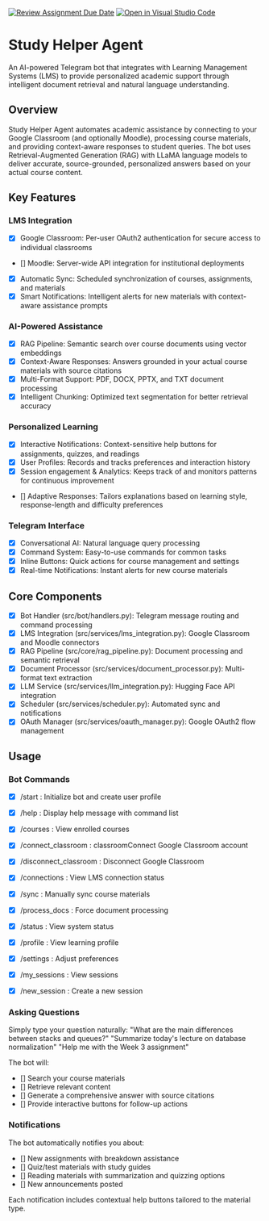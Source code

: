 [![Review Assignment Due Date](https://classroom.github.com/assets/deadline-readme-button-22041afd0340ce965d47ae6ef1cefeee28c7c493a6346c4f15d667ab976d596c.svg)](https://classroom.github.com/a/blswXyO9)
[![Open in Visual Studio Code](https://classroom.github.com/assets/open-in-vscode-2e0aaae1b6195c2367325f4f02e2d04e9abb55f0b24a779b69b11b9e10269abc.svg)](https://classroom.github.com/online_ide?assignment_repo_id=20098947&assignment_repo_type=AssignmentRepo)
<artifact identifier="readme-study-helper" type="text/markdown" title="Study Helper Agent README">
# Study Helper Agent
An AI-powered Telegram bot that integrates with Learning Management Systems (LMS) to provide personalized academic support through intelligent document retrieval and natural language understanding.
## Overview
Study Helper Agent automates academic assistance by connecting to your Google Classroom (and optionally Moodle), processing course materials, and providing context-aware responses to student queries. The bot uses Retrieval-Augmented Generation (RAG) with LLaMA language models to deliver accurate, source-grounded, personalized answers based on your actual course content.
## Key Features
### LMS Integration

- [x] Google Classroom: Per-user OAuth2 authentication for secure access to individual classrooms
- [] Moodle: Server-wide API integration for institutional deployments
- [x] Automatic Sync: Scheduled synchronization of courses, assignments, and materials
- [x] Smart Notifications: Intelligent alerts for new materials with context-aware assistance prompts

### AI-Powered Assistance

- [x] RAG Pipeline: Semantic search over course documents using vector embeddings
- [x] Context-Aware Responses: Answers grounded in your actual course materials with source citations
- [x] Multi-Format Support: PDF, DOCX, PPTX, and TXT document processing
- [x] Intelligent Chunking: Optimized text segmentation for better retrieval accuracy

### Personalized Learning

- [x] Interactive Notifications: Context-sensitive help buttons for assignments, quizzes, and readings
- [x] User Profiles: Records and tracks preferences and interaction history
- [x] Session engagement & Analytics: Keeps track of and monitors patterns for continuous improvement
- [] Adaptive Responses: Tailors explanations based on learning style, response-length and difficulty preferences

### Telegram Interface

- [x] Conversational AI: Natural language query processing
- [x] Command System: Easy-to-use commands for common tasks
- [x] Inline Buttons: Quick actions for course management and settings
- [x] Real-time Notifications: Instant alerts for new course materials

## Core Components

- [x] Bot Handler (src/bot/handlers.py): Telegram message routing and command processing
- [x] LMS Integration (src/services/lms_integration.py): Google Classroom and Moodle connectors
- [x] RAG Pipeline (src/core/rag_pipeline.py): Document processing and semantic retrieval
- [x] Document Processor (src/services/document_processor.py): Multi-format text extraction
- [x] LLM Service (src/services/llm_integration.py): Hugging Face API integration
- [x] Scheduler (src/services/scheduler.py): Automated sync and notifications
- [x] OAuth Manager (src/services/oauth_manager.py): Google OAuth2 flow management

## Usage
### Bot Commands
- [x] /start : Initialize bot and create user profile
- [x] /help : Display help message with command list
- [x] /courses : View enrolled courses
- [x] /connect_classroom : classroomConnect Google Classroom account
- [x] /disconnect_classroom : Disconnect Google Classroom
- [x] /connections : View LMS connection status
- [x] /sync : Manually sync course materials
- [x] /process_docs : Force document processing
- [x] /status : View system status
- [x] /profile : View learning profile
- [x] /settings : Adjust preferences
- [x] /my_sessions : View sessions
- [x] /new_session : Create a new session  


### Asking Questions
Simply type your question naturally:
"What are the main differences between stacks and queues?"
"Summarize today's lecture on database normalization"
"Help me with the Week 3 assignment"

The bot will:

- [] Search your course materials
- [] Retrieve relevant content
- [] Generate a comprehensive answer with source citations
- [] Provide interactive buttons for follow-up actions

### Notifications
The bot automatically notifies you about:

- [] New assignments with breakdown assistance
- [] Quiz/test materials with study guides
- [] Reading materials with summarization and quizzing options
- [] New announcements posted 

Each notification includes contextual help buttons tailored to the material type.
